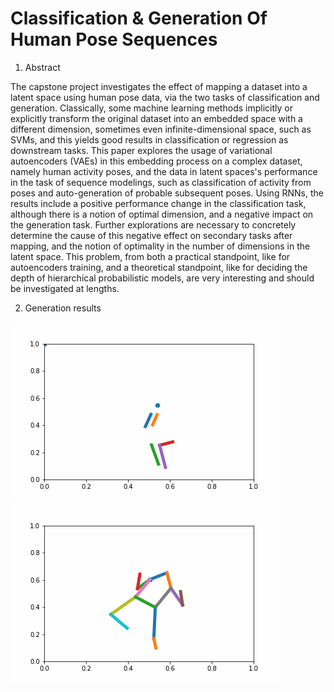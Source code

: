 # Classification \& Generation Of Human Pose Sequences

1. Abstract 

The capstone project investigates the effect of mapping a dataset into a latent space using human pose data, via the two tasks of classification and generation. Classically, some machine learning methods implicitly or explicitly transform the original dataset into an embedded space with a different dimension, sometimes even infinite-dimensional space, such as SVMs, and this yields good results in classification or regression as downstream tasks. This paper explores the usage of variational autoencoders (VAEs) in this embedding process on a complex dataset, namely human activity poses, and the data in latent spaces's  performance in the task of sequence modelings, such as classification of activity from poses and auto-generation of probable subsequent poses. Using RNNs, the results include a positive performance change in the classification task, although there is a notion of optimal dimension, and a negative impact on the generation task. Further explorations are necessary to concretely determine the cause of this negative effect on secondary tasks after mapping, and the notion of optimality in the number of dimensions in the latent space. This problem, from both a practical standpoint, like for autoencoders training, and a theoretical standpoint, like for deciding the depth of hierarchical probabilistic models, are very interesting and should be investigated at lengths.

2. Generation results

![](results/g1.gif)   ![](results/g2.gif)

